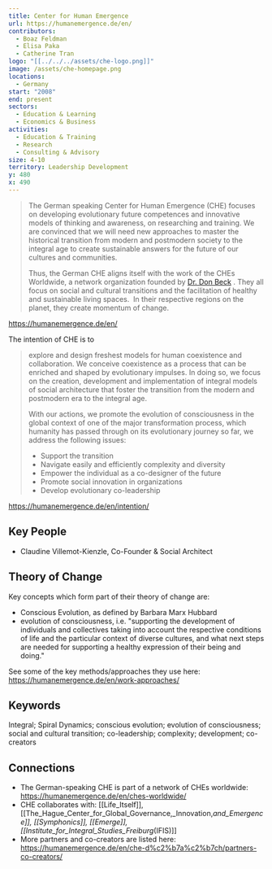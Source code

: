 ```yaml
---
title: Center for Human Emergence
url: https://humanemergence.de/en/
contributors:
  - Boaz Feldman
  - Elisa Paka
  - Catherine Tran
logo: "[[../../../assets/che-logo.png]]"
image: /assets/che-homepage.png
locations:
  - Germany
start: "2008"
end: present
sectors:
  - Education & Learning
  - Economics & Business
activities:
  - Education & Training
  - Research
  - Consulting & Advisory
size: 4-10
territory: Leadership Development
y: 480
x: 490
---
```

>The German speaking Center for Human Emergence (CHE) focuses on developing evolutionary future competences and innovative models of thinking and awareness, on researching and training. We are convinced that we will need new approaches to master the historical transition from modern and postmodern society to the integral age to create sustainable answers for the future of our cultures and communities.
>
>Thus, the German CHE aligns itself with the work of the CHEs Worldwide, a network organization founded by [Dr. Don Beck](https://en.wikipedia.org/wiki/Don_Edward_Beck) . They all focus on social and cultural transitions and the facilitation of healthy and sustainable living spaces.  In their respective regions on the planet, they create momentum of change.

https://humanemergence.de/en/

The intention of CHE is to

>explore and design freshest models for human coexistence and collaboration. We conceive coexistence as a process that can be enriched and shaped by evolutionary impulses. In doing so, we focus on the creation, development and implementation of integral models of social architecture that foster the transition from the modern and postmodern era to the integral age.
>
>With our actions, we promote the evolution of consciousness in the global context of one of the major transformation process, which humanity has passed through on its evolutionary journey so far, we address the following issues:
>
>- Support the transition
>- Navigate easily and efficiently complexity and diversity
>- Empower the individual as a co-designer of the future
>- Promote social innovation in organizations
>- Develop evolutionary co-leadership

https://humanemergence.de/en/intention/

## Key People

- Claudine Villemot-Kienzle, Co-Founder & Social Architect


## Theory of Change

Key concepts which form part of their theory of change are:

- Conscious Evolution, as defined by Barbara Marx Hubbard
- evolution of consciousness, i.e. "supporting the development of individuals and collectives taking into account the respective conditions of life and the particular context of diverse cultures, and what next steps are needed for supporting a healthy expression of their being and doing." 

See some of the key methods/approaches they use here: https://humanemergence.de/en/work-approaches/

## Keywords

Integral; Spiral Dynamics; conscious evolution; evolution of consciousness; social and cultural transition; co-leadership; complexity; development; co-creators

## Connections

- The German-speaking CHE is part of a network of CHEs worldwide: https://humanemergence.de/en/ches-worldwide/
- CHE collaborates with: [[Life_Itself]], [[The_Hague_Center_for_Global_Governance,_Innovation,_and_Emergence]], [[Symphonics]], [[Emerge]], [[Institute_for_Integral_Studies_Freiburg_(IFIS)]]
- More partners and co-creators are listed here: https://humanemergence.de/en/che-d%c2%b7a%c2%b7ch/partners-co-creators/